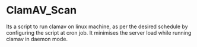 ClamAV_Scan
===========

Its a script to run clamav on linux machine, as per the desired schedule by configuring the script at cron job. It minimises the server load while running clamav in daemon mode. 
